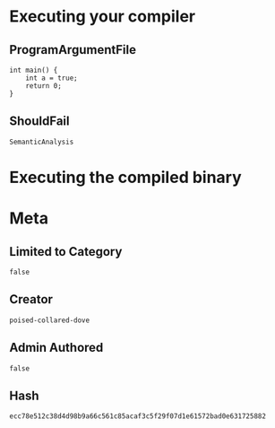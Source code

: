 # Executing your compiler

## ProgramArgumentFile

```
int main() {
    int a = true;
    return 0;
}
```

## ShouldFail

```
SemanticAnalysis
```

# Executing the compiled binary

# Meta

## Limited to Category

```
false
```

## Creator

```
poised-collared-dove
```

## Admin Authored

```
false
```

## Hash

```
ecc78e512c38d4d98b9a66c561c85acaf3c5f29f07d1e61572bad0e631725882
```
